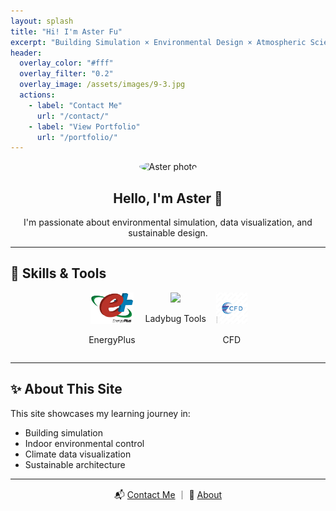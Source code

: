 ```yaml
---
layout: splash
title: "Hi! I'm Aster Fu"
excerpt: "Building Simulation × Environmental Design × Atmospheric Science"
header:
  overlay_color: "#fff"
  overlay_filter: "0.2"
  overlay_image: /assets/images/9-3.jpg
  actions:
    - label: "Contact Me"
      url: "/contact/"
    - label: "View Portfolio"
      url: "/portfolio/"
---
```


<section style="text-align:center;">
  <img src="/assets/images/profile.png" alt="Aster photo" style="border-radius: 50%; max-width: 200px;" />
  <h2>Hello, I'm Aster 👋</h2>
  <p>I'm passionate about environmental simulation, data visualization, and sustainable design.</p>
</section>

---

## 🧰 Skills & Tools

<div style="display:flex; flex-wrap:wrap; justify-content:center; gap:1rem;">
  <div style="text-align:center;">
    <img src="/assets/images/energy plus.jpg" style="height:50px;" />
    <p>EnergyPlus</p>
  </div>
  <div style="text-align:center;">
    <img src="/assets/images/ladybugs tool.jpg" style="height:50px;" />
    <p>Ladybug Tools</p>
  </div>
  <div style="text-align:center;">
    <img src="/assets/images/CFD.jpg" style="height:50px;" />
    <p>CFD</p>
  </div>
</div>

---

## ✨ About This Site

This site showcases my learning journey in:
- Building simulation
- Indoor environmental control
- Climate data visualization
- Sustainable architecture

---

<p style="text-align:center;">
  📬 <a href="/contact/">Contact Me</a> ｜ 💼 <a href="/about/">About</a>
</p>
